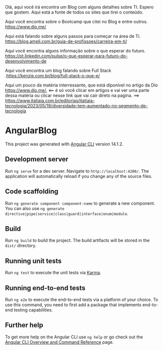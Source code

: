 Olá, aqui você irá encontra um Blog com alguns detalhes sobre TI. Espero que gostem.
Aqui está a fonte de todos os sites que tirei o conteúdo. 

Aqui você encontra sobre o Bootcamp que citei no Blog e entre outros. https://www.dio.me/

Aqui está falando sobre alguns passos para começar na área de Ti.  
https://blog.ampli.com.br/guia-de-profissoes/carreira-em-ti/

Aqui você encontra alguns informação sobre o que esperar do futuro.
https://pt.linkedin.com/pulse/o-que-esperar-para-futuro-do-desenvolvimento-de

Aqui você encontra um blog falando sobre Full Stack .https://kenzie.com.br/blog/full-stack-o-que-e/

Aqui um pouco da matéria interressante, que está diponível no artigo da Dio https://www.dio.me/, <== é só você clicar em artigos e vai ver uma parte dessa matéria ou clicar nesse link que vai cair direto na pagína. ==>  https://www.itatiaia.com.br/editorias/itatiaia-tecnologia/2023/05/19/diversidade-tem-aumentado-no-segmento-de-tecnologia

# AngularBlog

This project was generated with [Angular CLI](https://github.com/angular/angular-cli) version 14.1.2.

## Development server

Run `ng serve` for a dev server. Navigate to `http://localhost:4200/`. The application will automatically reload if you change any of the source files.

## Code scaffolding

Run `ng generate component component-name` to generate a new component. You can also use `ng generate directive|pipe|service|class|guard|interface|enum|module`.

## Build

Run `ng build` to build the project. The build artifacts will be stored in the `dist/` directory.

## Running unit tests

Run `ng test` to execute the unit tests via [Karma](https://karma-runner.github.io).

## Running end-to-end tests

Run `ng e2e` to execute the end-to-end tests via a platform of your choice. To use this command, you need to first add a package that implements end-to-end testing capabilities.

## Further help

To get more help on the Angular CLI use `ng help` or go check out the [Angular CLI Overview and Command Reference](https://angular.io/cli) page.

